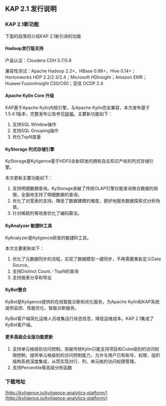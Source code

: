 ## KAP 2.1 发行说明

### KAP 2.1新功能

下面的段落将介绍KAP 2.1新引进的功能

#### Hadoop发行版支持

产品认证：Cloudera CDH 5.7/5.8

兼容性测试：Apache Hadoop 2.2+，HBase 0.98+，Hive 0.14+；Hortonworks HDP 2.2/2.3/2.4；Microsoft HDInsight；Amazon EMR；Huawei FusionInsight C50/C60；亚信 OCDP 2.4

#### Apache Kylin Core 升级

KAP基于Apache Kylin内核引擎，与Apache Kylin完全兼容，本次发布基于1.5.4.1版本，完整发布公告参见[链接](http://kylin.apache.org/docs15/release_notes.html)。主要新功能如下：

1. 支持SQL Window操作
2. 支持SQL Grouping操作
3. 优化TopN度量

#### KyStorage 列式存储引擎

KyStorage是Kyligence基于HDFS全新研发的拥有自主知识产权的列式存储引擎。

本次更新主要功能如下：

1. 支持明细数据查询。KyStorage突破了传统OLAP引擎仅能查询聚合数据的局限，全面地支持了明细数据的查询。
2. 优化了对宽表的支持。降低了数据建模的难度，更好地服务数据探索式分析场景。
3. 针对稀疏列等场景优化了编码算法。

#### KyAnalyzer 敏捷BI工具

KyAnalyzer是Kyligence研发的敏捷BI工具。

本次主要更新如下：

1. 优化了元数据同步的流程，实现了数据模型一键同步，不再需要重新定义Data Source。
2. 支持Distinct Count／TopN的查询
3. 支持报表分享和导出

#### KyBot整合

KyBot是Kyligence提供的在线智能诊断和优化服务，为Apache Kylin和KAP系统提供监控、性能优化、智能诊断服务。

KyBot客户端简化运维人员收集运行状态信息，降低运维成本。KAP 2.1集成了KyBot客户端。

#### 更多高级企业版功能更新

1. 支持单元格级别访问控制。突破传统Kylin只能支持项目和Cube级别的访问权限控制，提供单元格级别的访问控制能力，允许与用户已有账号、权限、组织结构系统深度集成，从而实现对行、列、单元格的访问权限管理。
2. 支持Percentile等高级分析函数

### 下载地址

[http://kyligence.io/kyligence-analytics-platform/](http://kyligence.io/kyligence-analytics-platform/)


